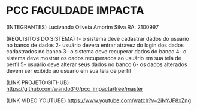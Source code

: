# PCC FACULDADE IMPACTA

(INTEGRANTES)
Lucivando Oliveia Amorim Silva RA: 2100997

(REQUISITOS DO SISTEMA)
1- o sistema deve cadastrar dados do usuário no banco de dados
2- usuário devera entrar atravez do login dos dados cadastrados no banco
3- o sistema deve recuperar dados do banco
4- o sistema deve mostrar os dados recuperados ao usuário em sua tela de perfil
5- usuário deve alterar seus dados no banco
6- os dados alterados devem ser exibido ao usuário em sua tela de perfil

(LINK PROJETO GITHUB)
https://github.com/wando310/pcc_impacta/tree/master

(LINK VIDEO YOUTUBE)
https://www.youtube.com/watch?v=2iNYJF8xZng
